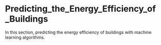 # Predicting_the_Energy_Efficiency_of_Buildings
In this section, predicting the energy efficiency of buildings with machine learning algorithms.
